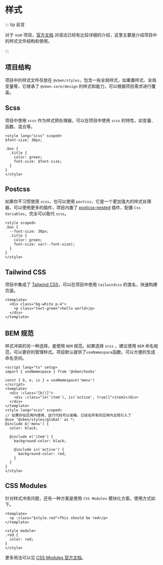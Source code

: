 # 样式

::: tip 前言

对于 vue 项目，[官方文档](https://vuejs.org/api/sfc-css-features.html#deep-selectors) 对语法已经有比较详细的介绍，这里主要是介绍项目中的样式文件结构和使用。

:::

## 项目结构

项目中的样式文件存放在 `@vben/styles`，包含一些全局样式，如重置样式、全局变量等，它继承了 `@vben-core/design` 的样式和能力，可以根据项目需求进行覆盖。

## Scss

项目中使用 `scss` 作为样式预处理器，可以在项目中使用 `scss` 的特性，如变量、函数、混合等。

```vue
<style lang="scss" scoped>
$font-size: 30px;

.box {
  .title {
    color: green;
    font-size: $font-size;
  }
}
</style>
```

## Postcss

如果你不习惯使用 `scss`，也可以使用 `postcss`，它是一个更加强大的样式处理器，可以使用更多的插件，项目内置了 [postcss-nested](https://github.com/postcss/postcss-nested) 插件，配置 `Css Variables`，完全可以取代 `scss`。

```vue
<style scoped>
.box {
  --font-size: 30px;
  .title {
    color: green;
    font-size: var(--font-size);
  }
}
</style>
```

## Tailwind CSS

项目中集成了 [Tailwind CSS](https://tailwindcss.com/)，可以在项目中使用 `tailwindcss` 的类名，快速构建页面。

```vue
<template>
  <div class="bg-white p-4">
    <p class="text-green">hello world</p>
  </div>
</template>
```

## BEM 规范

样式冲突的另一种选择，是使用 `BEM` 规范。如果选择 `scss` ，建议使用 `BEM` 命名规范，可以更好的管理样式。项目默认提供了`useNamespace`函数，可以方便的生成命名空间。

```vue
<script lang="ts" setup>
import { useNamespace } from '@vben/hooks'

const { b, e, is } = useNamespace('menu')
</script>
<template>
  <div :class="[b()]">
    <div :class="[e('item'), is('active', true)]">item1</div>
  </div>
</template>
<style lang="scss" scoped>
// 如果你在应用内使用，这行代码可以省略，已经在所有的应用内全局引入了
@use '@vben/styles/global' as *;
@include b('menu') {
  color: black;

  @include e('item') {
    background-color: black;

    @include is('active') {
      background-color: red;
    }
  }
}
</style>
```

## CSS Modules

针对样式冲突问题，还有一种方案是使用 `CSS Modules` 模块化方案。使用方式如下。

```vue
<template>
  <p :class="$style.red">This should be red</p>
</template>

<style module>
.red {
  color: red;
}
</style>
```

更多用法可以见 [CSS Modules 官方文档](https://vuejs.org/api/sfc-css-features.html#css-modules)。
